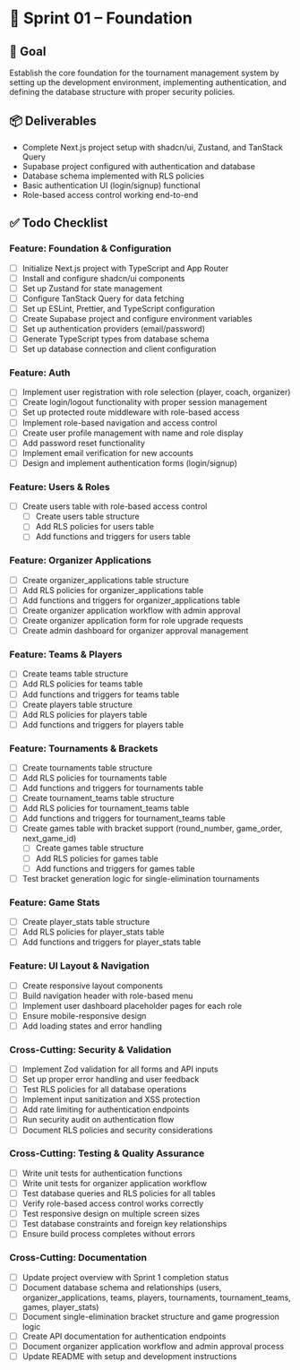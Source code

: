 # 🚀 Sprint 01 – Foundation

## 🎯 Goal

Establish the core foundation for the tournament management system by setting up the development
environment, implementing authentication, and defining the database structure with proper security
policies.

## 📦 Deliverables

- Complete Next.js project setup with shadcn/ui, Zustand, and TanStack Query
- Supabase project configured with authentication and database
- Database schema implemented with RLS policies
- Basic authentication UI (login/signup) functional
- Role-based access control working end-to-end

## ✅ Todo Checklist

### Feature: Foundation & Configuration

- [ ] Initialize Next.js project with TypeScript and App Router
- [ ] Install and configure shadcn/ui components
- [ ] Set up Zustand for state management
- [ ] Configure TanStack Query for data fetching
- [ ] Set up ESLint, Prettier, and TypeScript configuration
- [ ] Create Supabase project and configure environment variables
- [ ] Set up authentication providers (email/password)
- [ ] Generate TypeScript types from database schema
- [ ] Set up database connection and client configuration

### Feature: Auth

- [ ] Implement user registration with role selection (player, coach, organizer)
- [ ] Create login/logout functionality with proper session management
- [ ] Set up protected route middleware with role-based access
- [ ] Implement role-based navigation and access control
- [ ] Create user profile management with name and role display
- [ ] Add password reset functionality
- [ ] Implement email verification for new accounts
- [ ] Design and implement authentication forms (login/signup)

### Feature: Users & Roles

- [ ] Create users table with role-based access control
  - [ ] Create users table structure
  - [ ] Add RLS policies for users table
  - [ ] Add functions and triggers for users table

### Feature: Organizer Applications

- [ ] Create organizer_applications table structure
- [ ] Add RLS policies for organizer_applications table
- [ ] Add functions and triggers for organizer_applications table
- [ ] Create organizer application workflow with admin approval
- [ ] Create organizer application form for role upgrade requests
- [ ] Create admin dashboard for organizer approval management

### Feature: Teams & Players

- [ ] Create teams table structure
- [ ] Add RLS policies for teams table
- [ ] Add functions and triggers for teams table
- [ ] Create players table structure
- [ ] Add RLS policies for players table
- [ ] Add functions and triggers for players table

### Feature: Tournaments & Brackets

- [ ] Create tournaments table structure
- [ ] Add RLS policies for tournaments table
- [ ] Add functions and triggers for tournaments table
- [ ] Create tournament_teams table structure
- [ ] Add RLS policies for tournament_teams table
- [ ] Add functions and triggers for tournament_teams table
- [ ] Create games table with bracket support (round_number, game_order, next_game_id)
  - [ ] Create games table structure
  - [ ] Add RLS policies for games table
  - [ ] Add functions and triggers for games table
- [ ] Test bracket generation logic for single-elimination tournaments

### Feature: Game Stats

- [ ] Create player_stats table structure
- [ ] Add RLS policies for player_stats table
- [ ] Add functions and triggers for player_stats table

### Feature: UI Layout & Navigation

- [ ] Create responsive layout components
- [ ] Build navigation header with role-based menu
- [ ] Implement user dashboard placeholder pages for each role
- [ ] Ensure mobile-responsive design
- [ ] Add loading states and error handling

### Cross-Cutting: Security & Validation

- [ ] Implement Zod validation for all forms and API inputs
- [ ] Set up proper error handling and user feedback
- [ ] Test RLS policies for all database operations
- [ ] Implement input sanitization and XSS protection
- [ ] Add rate limiting for authentication endpoints
- [ ] Run security audit on authentication flow
- [ ] Document RLS policies and security considerations

### Cross-Cutting: Testing & Quality Assurance

- [ ] Write unit tests for authentication functions
- [ ] Write unit tests for organizer application workflow
- [ ] Test database queries and RLS policies for all tables
- [ ] Verify role-based access control works correctly
- [ ] Test responsive design on multiple screen sizes
- [ ] Test database constraints and foreign key relationships
- [ ] Ensure build process completes without errors

### Cross-Cutting: Documentation

- [ ] Update project overview with Sprint 1 completion status
- [ ] Document database schema and relationships (users, organizer_applications, teams, players,
      tournaments, tournament_teams, games, player_stats)
- [ ] Document single-elimination bracket structure and game progression logic
- [ ] Create API documentation for authentication endpoints
- [ ] Document organizer application workflow and admin approval process
- [ ] Update README with setup and development instructions
